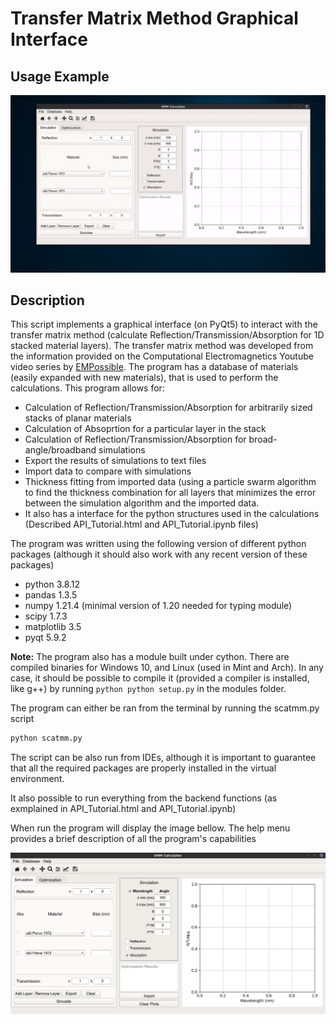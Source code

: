 # Transfer Matrix Method Graphical Interface

## Usage Example

![Usage Demonstration](Help/preview.gif)

## Description

This script implements a graphical interface (on PyQt5) to interact with the transfer matrix method (calculate Reflection/Transmission/Absorption for 1D stacked material layers). The transfer matrix method was developed from the information provided on the Computational Electromagnetics Youtube video series by [EMPossible](https://www.youtube.com/channel/UCPC6uCfBVSK71MnPPcp8AGA).
The program has a database of materials (easily expanded with new materials), that is used to perform the calculations.
This program allows for:
* Calculation of Reflection/Transmission/Absorption for arbitrarily sized stacks of planar materials
* Calculation of Absoprtion for a particular layer in the stack
* Calculation of Reflection/Transmission/Absorption for broad-angle/broadband simulations
* Export the results of simulations to text files
* Import data to compare with simulations
* Thickness fitting from imported data (using a particle swarm algorithm to find the thickness combination for all layers that minimizes the error between the simulation algorithm and the imported data.
* It also has a interface for the python structures used in the calculations (Described API_Tutorial.html and API_Tutorial.ipynb files)

The program was written using the following version of different python packages (although it should also work with any recent version of these packages)

* python 3.8.12
* pandas 1.3.5
* numpy 1.21.4 (minimal version of 1.20 needed for typing module)
* scipy 1.7.3
* matplotlib 3.5
* pyqt 5.9.2

__Note:__ The program also has a module built under cython. There are compiled binaries for Windows 10, and Linux (used in Mint and Arch). In any case, it should be possible to compile it (provided a compiler is installed, like g++) by running ```python python setup.py``` in the modules folder.

The program can either be ran from the terminal by running the scatmm.py script

```python
python scatmm.py
```

The script can be also run from IDEs, although it is important to guarantee that all the required packages are properly installed in the virtual environment.

It also possible to run everything from the backend functions (as exmplained in API_Tutorial.html and API_Tutorial.ipynb)

When run the program will display the image bellow.
The help menu provides a brief description of all the program's capabilities

![Scatmm Interface](gui.png)
